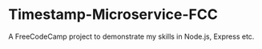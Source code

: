 # Timestamp-Microservice-FCC
A FreeCodeCamp project to demonstrate my skills in Node.js, Express etc.
